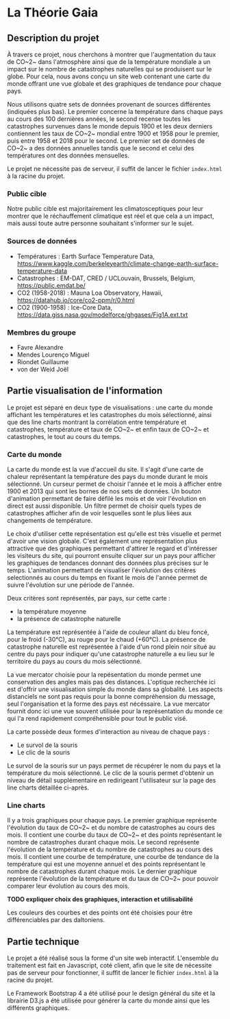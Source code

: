 # La Théorie Gaia

## Description du projet

À travers ce projet, nous cherchons à montrer que l'augmentation du taux de CO~2~ dans l'atmosphère ainsi que de la température mondiale a un impact sur le nombre de catastrophes naturelles qui se produisent sur le globe.
Pour cela, nous avons conçu un site web contenant une carte du monde offrant une vue globale et des graphiques de tendance pour chaque pays.

Nous utilisons quatre sets de données provenant de sources différentes (indiquées plus bas). Le premier concerne la température dans chaque pays au cours des 100 dernières années, le second recense toutes les catastrophes survenues dans le monde depuis 1900 et les deux derniers contiennent les taux de CO~2~ mondial entre 1900 et 1958 pour le premier, puis entre 1958 et 2018 pour le second. Le premier set de données de CO~2~ a des données annuelles tandis que le second et celui des températures ont des données mensuelles.

Le projet ne nécessite pas de serveur, il suffit de lancer le fichier ```index.html``` à la racine du projet.

### Public cible

Notre public cible est majoritairement les climatosceptiques pour leur montrer que le réchauffement climatique est réel et que cela a un impact, mais aussi toute autre personne souhaitant s'informer sur le sujet.

### Sources de données

- Températures : Earth Surface Temperature Data, https://www.kaggle.com/berkeleyearth/climate-change-earth-surface-temperature-data
- Catastrophes : EM-DAT, CRED / UCLouvain, Brussels, Belgium, https://public.emdat.be/
- CO2 (1958-2018) : Mauna Loa Observatory, Hawaii, https://datahub.io/core/co2-ppm/r/0.html
- CO2 (1900-1958) : Ice-Core Data, https://data.giss.nasa.gov/modelforce/ghgases/Fig1A.ext.txt

### Membres du groupe

 - Favre Alexandre
 - Mendes Lourenço Miguel
 - Riondet Guillaume
 - von der Weid Joël

## Partie visualisation de l'information

Le projet est séparé en deux type de visualisations : une carte du monde affichant les températures et les catastrophes du mois sélectionné, ainsi que des line charts montrant la corrélation entre température et catastrophes, température et taux de CO~2~ et enfin taux de CO~2~ et catastrophes, le tout au cours du temps.

### Carte du monde

La carte du monde est la vue d'accueil du site. Il s'agit d'une carte de chaleur représentant la température des pays du monde durant le mois sélectionné. Un curseur permet de choisir l'année et le mois à afficher entre 1900 et 2013 qui sont les bornes de nos sets de données. Un bouton d'animation permettant de faire défilé les mois et de voir l'évolution en direct est aussi disponible.
Un filtre permet de choisir quels types de catastrophes afficher afin de voir lesquelles sont le plus liées aux changements de température.

Le choix d'utiliser cette représentation est qu'elle est très visuelle et permet d'avoir une vision globale. C'est également une représentation plus attractive que des graphiques permettant d'attirer le regard et d'intéresser les visiteurs du site, qui pourront ensuite cliquer sur un pays pour afficher les graphiques de tendances donnant des données plus précises sur le temps.  L'animation permettant de visualiser l'évolution des critères selectionnés au cours du temps en fixant le mois de l'année permet de suivre l'évolution sur une période de l'année.

Deux critères sont représentés, par pays, sur cette carte :
 - la température moyenne
 - la présence de catastrophe naturelle 

La température est représentée à l'aide de couleur allant du bleu foncé, pour le froid (-30°C), au rouge pour le chaud (+60°C). 
La présence de catastrophe naturelle est représentée à l'aide d'un rond plein noir situé au centre du pays pour indiquer qu'une catastrophe naturelle a eu lieu sur le territoire du pays au cours du mois sélectionné.

La vue mercator choisie pour la repésentation du monde permet une conservation des angles mais pas des distances. L'optique recherchée ici est d'offrir une visualisation simple du monde dans sa globalité. Les aspects distanciels ne sont pas requis pour la bonne compréhension du message, seul l'organisation et la forme des pays est nécéssaire. La vue mercator fournit donc ici une vue souvent utilisée pour la représentation du monde ce qui l'a rend rapidement compréhensible pour tout le public visé.

La carte possède deux formes d'interaction au niveau de chaque pays :
 - Le survol de la souris
 - Le clic de la souris

Le survol de la souris sur un pays permet de récupérer le nom du pays et la température du mois sélectionné. Le clic de la souris permet d'obtenir un niveau de détail supplémentaire en redirigeant l'utilisateur sur la page des line charts détaillée ci-après.

### Line charts

Il y a trois graphiques pour chaque pays.
Le premier graphique représente l'évolution du taux de CO~2~ et du nombre de catastrophes au cours des mois. Il contient une courbe du taux de CO~2~ et des points représentant le nombre de catastrophes durant chaque mois.
Le second représente l'évolution de la température et du nombre de catastrophes au cours des mois. Il contient une courbe de température, une courbe de tendance de la température qui est une moyenne annuel et des points représentant le nombre de catastrophes durant chaque mois.
Le dernier graphique représente l'évolution de la température et du taux de CO~2~ pour pouvoir comparer leur évolution au cours des mois.

**TODO expliquer choix des graphiques, interaction et utilisabilité**

Les couleurs des courbes et des points ont été choisies pour être différenciables par des daltoniens.

## Partie technique

Le projet a été réalisé sous la forme d'un site web interactif. L'ensemble du traitement est fait en Javascript, coté client, afin que le site de nécessite pas de serveur pour fonctionner, il suffit de lancer le fichier ```index.html``` à la racine du projet.

Le Framework Bootstrap 4 a été utilisé pour le design général du site et la librairie D3.js a été utilisée pour générer la carte du monde ainsi que les différents graphiques.

